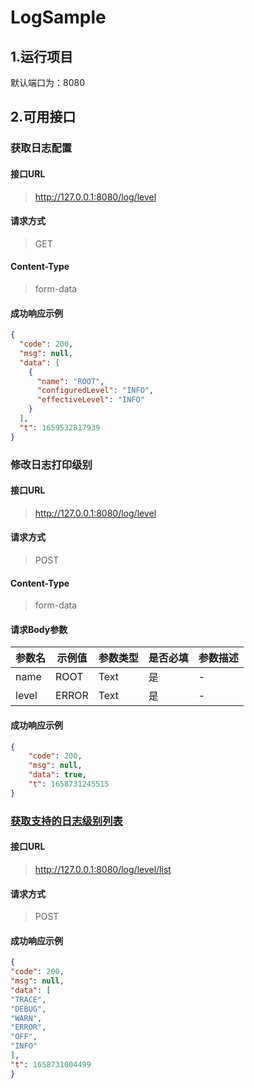 # LogSample

## 1.运行项目

默认端口为：8080

## 2.可用接口

### 获取日志配置

#### 接口URL

> http://127.0.0.1:8080/log/level

#### 请求方式

> GET

#### Content-Type

> form-data

#### 成功响应示例

```JSON
{
  "code": 200,
  "msg": null,
  "data": [
    {
      "name": "ROOT",
      "configuredLevel": "INFO",
      "effectiveLevel": "INFO"
    }
  ],
  "t": 1659532817939
}
```

### 修改日志打印级别

#### 接口URL

> http://127.0.0.1:8080/log/level

#### 请求方式

> POST

#### Content-Type

> form-data

#### 请求Body参数

| 参数名    | 示例值 | 参数类型 | 是否必填 | 参数描述|
|--------| --- | --- | --- | ---|
|  name  | ROOT | Text | 是 | -|
|  level | ERROR | Text | 是 | -|

#### 成功响应示例

```JSON
{
	"code": 200,
	"msg": null,
	"data": true,
	"t": 1658731245515
}
```

### [获取支持的日志级别列表](http://127.0.0.1:8080/log/level/list)

#### 接口URL

> http://127.0.0.1:8080/log/level/list

#### 请求方式

> POST

#### 成功响应示例

```JSON
{
"code": 200,
"msg": null,
"data": [
"TRACE",
"DEBUG",
"WARN",
"ERROR",
"OFF",
"INFO"
],
"t": 1658731004499
}
```


